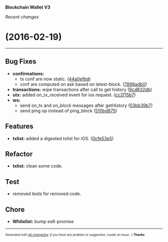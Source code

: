 __Blockchain Wallet V3__

_Recent changes_

#   (2016-02-19)



---

## Bug Fixes

- **confirmations:**
  - tx conf are now static.
  ([44a0efbd](https://github.com/blockchain/My-Wallet-V3/commit/44a0efbdd5960275ad2894c70f157208dc86b777))
  - conf are computed on ask based on latest-block.
  ([7898adb0](https://github.com/blockchain/My-Wallet-V3/commit/7898adb0a671052f9477382598ec083850de7ec6))
- **transactions:** wipe transactions after call to get history
  ([9cd832db](https://github.com/blockchain/My-Wallet-V3/commit/9cd832db68964c02da19619c8c9386f0d5ee217f))
- **utx:** added on_tx_received event for ios request.
  ([cc2f15b7](https://github.com/blockchain/My-Wallet-V3/commit/cc2f15b7d8841485e64343bb640b99e72da26fda))
- **ws:**
  - send on_tx and on_block messages after getHistory
  ([53bb39b7](https://github.com/blockchain/My-Wallet-V3/commit/53bb39b76ffe84e6b87790f6ed49558ad488ed89))
  - send ping op instead of ping_block
  ([510bd875](https://github.com/blockchain/My-Wallet-V3/commit/510bd875d9b93c24b9e57e29b78bf5bb90afabd6))


## Features

- **txlist:** added a digested txlist for iOS.
  ([0cfe53e5](https://github.com/blockchain/My-Wallet-V3/commit/0cfe53e5752f242509a6e9c25e5f6ba7ee8f9ff6))


## Refactor

- **txlist:** clean some code.


## Test

- removed tests for removed code.


## Chore

- **Whitelist:** bump es6-promise



---
<sub><sup>*Generated with [git-changelog](https://github.com/rafinskipg/git-changelog). If you have any problem or suggestion, create an issue.* :) **Thanks** </sub></sup>